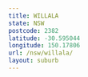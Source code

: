 ```yaml
---
title: WILLALA
state: NSW
postcode: 2382
latitude: -30.595044
longitude: 150.17806
url: /nsw/willala/
layout: suburb
---
```

